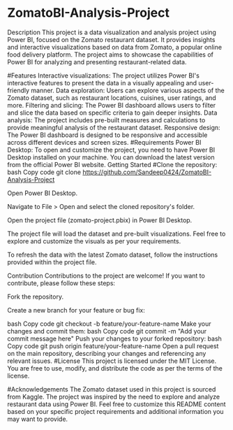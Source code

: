 # ZomatoBI-Analysis-Project

Description
This project is a data visualization and analysis project using Power BI, focused on the Zomato restaurant dataset. It provides insights and interactive visualizations based on data from Zomato, a popular online food delivery platform. The project aims to showcase the capabilities of Power BI for analyzing and presenting restaurant-related data.

#Features
Interactive visualizations: The project utilizes Power BI's interactive features to present the data in a visually appealing and user-friendly manner.
Data exploration: Users can explore various aspects of the Zomato dataset, such as restaurant locations, cuisines, user ratings, and more.
Filtering and slicing: The Power BI dashboard allows users to filter and slice the data based on specific criteria to gain deeper insights.
Data analysis: The project includes pre-built measures and calculations to provide meaningful analysis of the restaurant dataset.
Responsive design: The Power BI dashboard is designed to be responsive and accessible across different devices and screen sizes.
#Requirements
Power BI Desktop: To open and customize the project, you need to have Power BI Desktop installed on your machine. You can download the latest version from the official Power BI website.
Getting Started
#Clone the repository:
bash
Copy code
git clone https://github.com/Sandeep0424/ZomatoBI-Analysis-Project

Open Power BI Desktop.

Navigate to File > Open and select the cloned repository's folder.

Open the project file (zomato-project.pbix) in Power BI Desktop.

The project file will load the dataset and pre-built visualizations. Feel free to explore and customize the visuals as per your requirements.

To refresh the data with the latest Zomato dataset, follow the instructions provided within the project file.

Contribution
Contributions to the project are welcome! If you want to contribute, please follow these steps:

Fork the repository.

Create a new branch for your feature or bug fix:

bash
Copy code
git checkout -b feature/your-feature-name
Make your changes and commit them:
bash
Copy code
git commit -m "Add your commit message here"
Push your changes to your forked repository:
bash
Copy code
git push origin feature/your-feature-name
Open a pull request on the main repository, describing your changes and referencing any relevant issues.
#License
This project is licensed under the MIT License. You are free to use, modify, and distribute the code as per the terms of the license.

#Acknowledgements
The Zomato dataset used in this project is sourced from Kaggle.
The project was inspired by the need to explore and analyze restaurant data using Power BI.
Feel free to customize this README content based on your specific project requirements and additional information you may want to provide.
